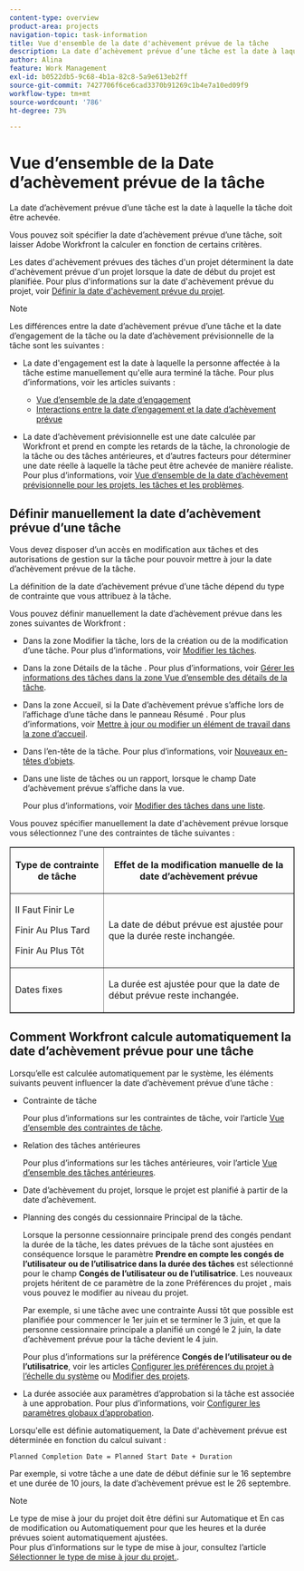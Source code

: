 ```yaml
---
content-type: overview
product-area: projects
navigation-topic: task-information
title: Vue d'ensemble de la date d'achèvement prévue de la tâche
description: La date d’achèvement prévue d’une tâche est la date à laquelle la tâche doit être achevée.
author: Alina
feature: Work Management
exl-id: b0522db5-9c68-4b1a-82c8-5a9e613eb2ff
source-git-commit: 7427706f6ce6cad3370b91269c1b4e7a10ed09f9
workflow-type: tm+mt
source-wordcount: '786'
ht-degree: 73%

---
```


# Vue d’ensemble de la Date d’achèvement prévue de la tâche

La date d’achèvement prévue d’une tâche est la date à laquelle la tâche doit être achevée.

Vous pouvez soit spécifier la date d’achèvement prévue d’une tâche, soit laisser Adobe Workfront la calculer en fonction de certains critères.

Les dates d&#39;achèvement prévues des tâches d&#39;un projet déterminent la date d&#39;achèvement prévue d&#39;un projet lorsque la date de début du projet est planifiée. Pour plus d&#39;informations sur la date d&#39;achèvement prévue du projet, voir [Définir la date d&#39;achèvement prévue du projet](../../../manage-work/projects/planning-a-project/project-planned-completion-date.md).

>[!NOTE]
>
>Les différences entre la date d’achèvement prévue d’une tâche et la date d’engagement de la tâche ou la date d’achèvement prévisionnelle de la tâche sont les suivantes :
>
>* La date d&#39;engagement est la date à laquelle la personne affectée à la tâche estime manuellement qu&#39;elle aura terminé la tâche. Pour plus d’informations, voir les articles suivants :
>
>   * [Vue d’ensemble de la date d’engagement](../../../manage-work/projects/updating-work-in-a-project/overview-of-commit-dates.md)
>   * [Interactions entre la date d’engagement et la date d’achèvement prévue](../../../manage-work/projects/updating-work-in-a-project/interactions-between-commit-and-planned-completion-dates.md)
>
>* La date d’achèvement prévisionnelle est une date calculée par Workfront et prend en compte les retards de la tâche, la chronologie de la tâche ou des tâches antérieures, et d’autres facteurs pour déterminer une date réelle à laquelle la tâche peut être achevée de manière réaliste. Pour plus d’informations, voir [Vue d’ensemble de la date d’achèvement prévisionnelle pour les projets, les tâches et les problèmes](../../../manage-work/projects/planning-a-project/project-projected-completion-date.md).
>

## Définir manuellement la date d’achèvement prévue d’une tâche

Vous devez disposer d’un accès en modification aux tâches et des autorisations de gestion sur la tâche pour pouvoir mettre à jour la date d’achèvement prévue de la tâche.

La définition de la date d’achèvement prévue d’une tâche dépend du type de contrainte que vous attribuez à la tâche.

Vous pouvez définir manuellement la date d’achèvement prévue dans les zones suivantes de Workfront :

* Dans la zone Modifier la tâche, lors de la création ou de la modification d’une tâche. Pour plus d’informations, voir [Modifier les tâches](../../../manage-work/tasks/manage-tasks/edit-tasks.md).
* Dans la zone Détails de la tâche . Pour plus d’informations, voir [Gérer les informations des tâches dans la zone Vue d’ensemble des détails de la tâche](../../../manage-work/tasks/manage-tasks/task-information-in-overview.md).
* Dans la zone Accueil, si la Date d’achèvement prévue s’affiche lors de l’affichage d’une tâche dans le panneau Résumé . Pour plus d’informations, voir [Mettre à jour ou modifier un élément de travail dans la zone d’accueil](../../../workfront-basics/using-home/using-the-home-area/update-and-edit-work-item-home.md).
* Dans l’en-tête de la tâche. Pour plus d’informations, voir [Nouveaux en-têtes d’objets](../../../workfront-basics/the-new-workfront-experience/new-object-headers.md).
* Dans une liste de tâches ou un rapport, lorsque le champ Date d’achèvement prévue s’affiche dans la vue.

  Pour plus d’informations, voir [Modifier des tâches dans une liste](../../../manage-work/tasks/manage-tasks/edit-tasks-in-a-list.md).

Vous pouvez spécifier manuellement la date d&#39;achèvement prévue lorsque vous sélectionnez l&#39;une des contraintes de tâche suivantes :

<table border="1" cellspacing="15" cellpadding="1"> 
 <col> 
 <col> 
 <thead> 
  <tr> 
   <th> <p><strong>Type de contrainte de tâche</strong> </p> </th> 
   <th> <p><strong>Effet de la modification manuelle de la date d’achèvement prévue</strong> </p> </th> 
  </tr> 
 </thead> 
 <tbody> 
  <tr> 
   <td> <p>Il Faut Finir Le</p> <p>Finir Au Plus Tard</p> <p>Finir Au Plus Tôt</p> </td> 
   <td> <p><span class="s1">La date de début prévue est ajustée pour que la durée reste inchangée.</span> </p> </td> 
  </tr> 
  <tr> 
   <td> <p>Dates fixes</p> </td> 
   <td> <p>La durée est ajustée pour que la date de début prévue reste inchangée.</p> </td> 
  </tr> 
 </tbody> 
</table>

## Comment Workfront calcule automatiquement la date d’achèvement prévue pour une tâche

Lorsqu’elle est calculée automatiquement par le système, les éléments suivants peuvent influencer la date d’achèvement prévue d’une tâche :

* Contrainte de tâche

  Pour plus d’informations sur les contraintes de tâche, voir l’article [Vue d’ensemble des contraintes de tâche](../../../manage-work/tasks/task-constraints/task-constraint-overview.md).

* Relation des tâches antérieures

  Pour plus d’informations sur les tâches antérieures, voir l’article [Vue d’ensemble des tâches antérieures](../../../manage-work/tasks/use-prdcssrs/predecessors-overview.md).

* Date d’achèvement du projet, lorsque le projet est planifié à partir de la date d’achèvement.
* Planning des congés du cessionnaire Principal de la tâche.

  Lorsque la personne cessionnaire principale prend des congés pendant la durée de la tâche, les dates prévues de la tâche sont ajustées en conséquence lorsque le paramètre **Prendre en compte les congés de l’utilisateur ou de l’utilisatrice dans la durée des tâches** est sélectionné pour le champ **Congés de l’utilisateur ou de l’utilisatrice**. Les nouveaux projets héritent de ce paramètre de la zone Préférences du projet , mais vous pouvez le modifier au niveau du projet.

  Par exemple, si une tâche avec une contrainte Aussi tôt que possible est planifiée pour commencer le 1er juin et se terminer le 3 juin, et que la personne cessionnaire principale a planifié un congé le 2 juin, la date d’achèvement prévue pour la tâche devient le 4 juin.

  Pour plus d’informations sur la préférence **Congés de l’utilisateur ou de l’utilisatrice**, voir les articles [Configurer les préférences du projet à l’échelle du système](../../../administration-and-setup/set-up-workfront/configure-system-defaults/set-project-preferences.md) ou [Modifier des projets](../../../manage-work/projects/manage-projects/edit-projects.md).

* La durée associée aux paramètres d’approbation si la tâche est associée à une approbation. Pour plus d’informations, voir [Configurer les paramètres globaux d’approbation](../../../administration-and-setup/customize-workfront/configure-approval-milestone-processes/establish-approval-settings.md).

Lorsqu&#39;elle est définie automatiquement, la Date d&#39;achèvement prévue est déterminée en fonction du calcul suivant :

```
Planned Completion Date = Planned Start Date + Duration
```

Par exemple, si votre tâche a une date de début définie sur le 16 septembre et une durée de 10 jours, la date d’achèvement prévue est le 26 septembre.

>[!NOTE]
>
> Le type de mise à jour du projet doit être défini sur Automatique et En cas de modification ou Automatiquement pour que les heures et la durée prévues soient automatiquement ajustées.\
>Pour plus d’informations sur le type de mise à jour, consultez l’article [Sélectionner le type de mise à jour du projet.](../../../manage-work/projects/manage-projects/select-project-update-type.md).

